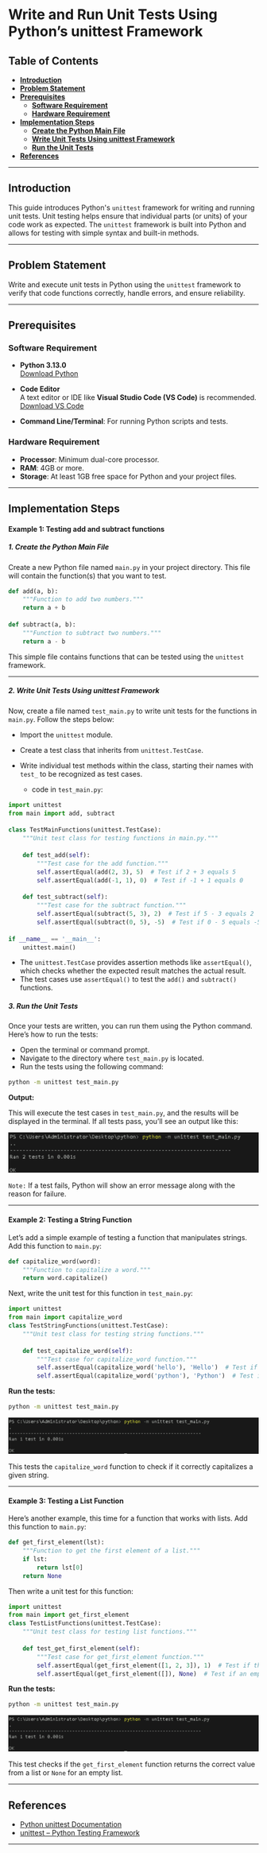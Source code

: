 # **Write and Run Unit Tests Using Python’s unittest Framework**

## **Table of Contents**

- [**Introduction**](#Introduction)  
- [**Problem Statement**](#problem-statement)  
- [**Prerequisites**](#Prerequisites)
  - [**Software Requirement**](#software-requirement)  
  - [**Hardware Requirement**](#hardware-requirement) 
- [**Implementation Steps**](#implementation-steps)  
   - [**Create the Python Main File**](#create-the-python-main-file)  
   - [**Write Unit Tests Using unittest Framework**](#write-unit-tests-using-unittest-framework)
   - [**Run the Unit Tests**](#run-the-unit-tests)  
- [**References**](#references)  

---

## **Introduction**

This guide introduces Python's `unittest` framework for writing and running unit tests. Unit testing helps ensure that individual parts (or units) of your code work as expected. The `unittest` framework is built into Python and allows for testing with simple syntax and built-in methods.

---

## **Problem Statement**

Write and execute unit tests in Python using the `unittest` framework to verify that code functions correctly, handle errors, and ensure reliability.

---

## **Prerequisites**

### **Software Requirement**

- **Python 3.13.0**  
   [Download Python](https://www.python.org/downloads/)

- **Code Editor**  
   A text editor or IDE like **Visual Studio Code (VS Code)** is recommended.  
   [Download VS Code](https://code.visualstudio.com/Download)

- **Command Line/Terminal**: For running Python scripts and tests.

### **Hardware Requirement**

- **Processor**: Minimum dual-core processor.
- **RAM**: 4GB or more.
- **Storage**: At least 1GB free space for Python and your project files.

---

## **Implementation Steps**

   
#### **Example 1: Testing add and subtract functions**

##### 1. Create the Python Main File

  Create a new Python file named `main.py` in your project directory. This file will contain the function(s) that you want to test.

```python
def add(a, b):
    """Function to add two numbers."""
    return a + b

def subtract(a, b):
    """Function to subtract two numbers."""
    return a - b
```

This simple file contains functions that can be tested using the `unittest` framework.

---

##### 2. Write Unit Tests Using unittest Framework

Now, create a file named `test_main.py` to write unit tests for the functions in `main.py`. Follow the steps below:

- Import the `unittest` module.
- Create a test class that inherits from `unittest.TestCase`.
- Write individual test methods within the class, starting their names with `test_` to be recognized as test cases.

  - code in `test_main.py`:

```python
import unittest
from main import add, subtract

class TestMainFunctions(unittest.TestCase):
    """Unit test class for testing functions in main.py."""

    def test_add(self):
        """Test case for the add function."""
        self.assertEqual(add(2, 3), 5)  # Test if 2 + 3 equals 5
        self.assertEqual(add(-1, 1), 0)  # Test if -1 + 1 equals 0

    def test_subtract(self):
        """Test case for the subtract function."""
        self.assertEqual(subtract(5, 3), 2)  # Test if 5 - 3 equals 2
        self.assertEqual(subtract(0, 5), -5)  # Test if 0 - 5 equals -5

if __name__ == '__main__':
    unittest.main()
```

- The `unittest.TestCase` provides assertion methods like `assertEqual()`, which checks whether the expected result matches the actual result.
- The test cases use `assertEqual()` to test the `add()` and `subtract()` functions.


##### 3. Run the Unit Tests

Once your tests are written, you can run them using the Python command. Here’s how to run the tests:

- Open the terminal or command prompt.
- Navigate to the directory where `test_main.py` is located.
- Run the tests using the following command:

```bash
python -m unittest test_main.py
```

**Output:**

This will execute the test cases in `test_main.py`, and the results will be displayed in the terminal. If all tests pass, you’ll see an output like this:

![alt text](images/test1.png)

`Note:` If a test fails, Python will show an error message along with the reason for failure.

---
#### **Example 2: Testing a String Function**

Let’s add a simple example of testing a function that manipulates strings. Add this function to `main.py`:

```python
def capitalize_word(word):
    """Function to capitalize a word."""
    return word.capitalize()
```

Next, write the unit test for this function in `test_main.py`:

```python
import unittest
from main import capitalize_word
class TestStringFunctions(unittest.TestCase):
    """Unit test class for testing string functions."""

    def test_capitalize_word(self):
        """Test case for capitalize_word function."""
        self.assertEqual(capitalize_word('hello'), 'Hello')  # Test if 'hello' becomes 'Hello'
        self.assertEqual(capitalize_word('python'), 'Python')  # Test if 'python' becomes 'Python'
```

**Run the tests:**

```bash
python -m unittest test_main.py
```

![alt text](images/test2.png)

This tests the `capitalize_word` function to check if it correctly capitalizes a given string.

---

#### **Example 3: Testing a List Function**

Here’s another example, this time for a function that works with lists. Add this function to `main.py`:

```python
def get_first_element(lst):
    """Function to get the first element of a list."""
    if lst:
        return lst[0]
    return None
```

Then write a unit test for this function:

```python
import unittest
from main import get_first_element
class TestListFunctions(unittest.TestCase):
    """Unit test class for testing list functions."""

    def test_get_first_element(self):
        """Test case for get_first_element function."""
        self.assertEqual(get_first_element([1, 2, 3]), 1)  # Test if the first element is 1
        self.assertEqual(get_first_element([]), None)  # Test if an empty list returns None
```

**Run the tests:**

```bash
python -m unittest test_main.py
```

![alt text](images/test3.png)

This test checks if the `get_first_element` function returns the correct value from a list or `None` for an empty list.

---

## **References**

- [Python unittest Documentation](https://docs.python.org/3/library/unittest.html)
- [unittest – Python Testing Framework](https://realpython.com/python-testing/)

---